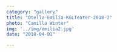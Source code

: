 ```yaml
---
category: "gallery"
title: "Otello-Emilia-KGLTeater-2018-2"
photo: "Camilla Winter"
img: '../img/emilia2.jpg'
date: "2018-04-01"

---
```

